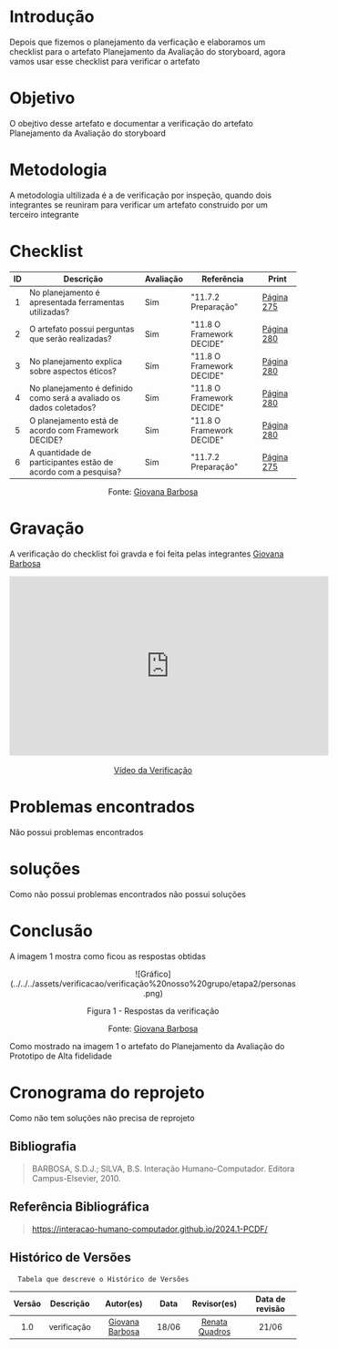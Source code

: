 # Introdução
Depois que fizemos o planejamento da verficação e elaboramos um checklist para o artefato Planejamento da Avaliação do storyboard, agora vamos usar esse checklist para verificar o artefato

# Objetivo
O obejtivo desse artefato e documentar a verificação do artefato Planejamento da Avaliação do storyboard

# Metodologia
A metodologia ultilizada é a de verificação por inspeção, quando dois integrantes se reuniram para verificar um artefato construido por um terceiro integrante

# Checklist
| ID | Descrição | Avaliação | Referência | Print |
| :----: | --------- | ---------- | ----------- | ------- |
|  1  |    No planejamento é apresentada ferramentas utilizadas?       |    Sim      |    "11.7.2 Preparação"       | [Página 275](<../../../assets/verificacao/verificação nosso grupo/etapa 4/275.png>)|
|  2  |    O artefato possui perguntas que serão realizadas?      |    Sim       |    "11.8 O Framework DECIDE"       |[Página 280](<../../../assets/verificacao/verificação nosso grupo/etapa 4/Página280.png>) |
|  3  |   No planejamento explica sobre aspectos éticos?       |   Sim        |      "11.8 O Framework DECIDE"     |[Página 280](<../../../assets/verificacao/verificação nosso grupo/etapa 4/Página280.png>) |
|  4  |     No planejamento é definido como será a avaliado os dados coletados?     |      Sim     |     "11.8 O Framework DECIDE"      |[Página 280](<../../../assets/verificacao/verificação nosso grupo/etapa 4/Página280.png>)|
|  5  |     O planejamento está de acordo com Framework DECIDE?     |     Sim      |    "11.8 O Framework DECIDE"       |[Página 280](<../../../assets/verificacao/verificação nosso grupo/etapa 4/Página280.png>)|
|  6  |  A quantidade de participantes estão de acordo com a pesquisa?    |   Sim        |    "11.7.2 Preparação"      |[Página 275](<../../../assets/verificacao/verificação nosso grupo/etapa 4/275.png>)|


<center> <p>Fonte: <a href="https://github.com/gio221">Giovana Barbosa</a></p></center>

# Gravação
A verificação do checklist foi gravda e foi feita pelas integrantes [Giovana Barbosa](https://github.com/gio221) 

<p style="text-align: center"><iframe width="560" height="315" src="https://www.youtube.com/embed/Ho9X4Swir_0 " title="YouTube video player" frameborder="0" allow="accelerometer; autoplay; clipboard-write; encrypted-media; gyroscope; picture-in-picture; web-share" referrerpolicy="strict-origin-when-cross-origin" allowfullscreen></iframe></p>
<p style="text-align: center"><a href="https://youtu.be/Ho9X4Swir_0 " target="blanket">Vídeo da Verificação</a></p>

# Problemas encontrados
Não possui problemas encontrados

# soluções
Como não possui problemas encontrados não possui soluções

# Conclusão
A imagem 1 mostra como ficou as respostas obtidas
<center>
![Gráfico](../../../assets/verificacao/verificação%20nosso%20grupo/etapa2/personas.png)
<div align="center">
<p> Figura 1 - Respostas da verificação</p>
 <center>  <p>Fonte: <a href="https://github.com/gio221">Giovana Barbosa</a></p></center>        
</div></center>

Como mostrado na imagem 1 o artefato do Planejamento da Avaliação do Prototipo de Alta fidelidade

# Cronograma do reprojeto
Como não tem soluções não precisa de reprojeto

## Bibliografia
> BARBOSA, S.D.J.; SILVA, B.S. Interação Humano-Computador. Editora Campus-Elsevier, 2010.

## Referência Bibliográfica

> https://interacao-humano-computador.github.io/2024.1-PCDF/

## Histórico de Versões
      Tabela que descreve o Histórico de Versões

|     Versão       |     Descrição      |      Autor(es)      | Data           |  Revisor(es)          |Data de revisão|
| :----------------------------------------------------------: | :-------------------------------: | :-------------------------------------------------: | :-------------------------------: |  :-------------------------------: | :-------------------------------: |
| 1.0 | verificação |[Giovana Barbosa](https://github.com/gio221) | 18/06 |  [Renata Quadros](https://github.com/Renatinha28)| 21/06|
